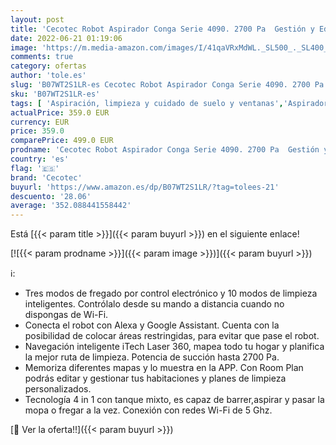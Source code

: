 ```yaml
---
layout: post
title: 'Cecotec Robot Aspirador Conga Serie 4090. 2700 Pa  Gestión y Edición de Habitaciones  App con hasta 5 Mapas  Aspira  Barre  Friega y Pasa la Mopa  Alexa y Google Home  Apto para Wi-Fi 5GHz'
date: 2022-06-21 01:19:06
image: 'https://m.media-amazon.com/images/I/41qaVRxMdWL._SL500_._SL400_.jpg'
comments: true
category: ofertas
author: 'tole.es'
slug: 'B07WT2S1LR-es Cecotec Robot Aspirador Conga Serie 4090. 2700 Pa Gestión...'
sku: 'B07WT2S1LR-es'
tags: [ 'Aspiración, limpieza y cuidado de suelo y ventanas','Aspiradoras','Hogar y cocina','Robots aspiradores','alexa','cecotec','google','home','🇪🇸', ]
actualPrice: 359.0 EUR
currency: EUR
price: 359.0
comparePrice: 499.0 EUR
prodname: 'Cecotec Robot Aspirador Conga Serie 4090. 2700 Pa  Gestión y Edición de Habitaciones  App con hasta 5 Mapas  Aspira  Barre  Friega y Pasa la Mopa  Alexa y Google Home  Apto para Wi-Fi 5GHz'
country: 'es'
flag: '🇪🇸'
brand: 'Cecotec'
buyurl: 'https://www.amazon.es/dp/B07WT2S1LR/?tag=tolees-21'
descuento: '28.06'
average: '352.088441558442'
---
```


Está [{{< param title >}}]({{< param buyurl >}}) en el siguiente enlace!

[![{{< param prodname >}}]({{< param image >}})]({{< param buyurl >}})

ℹ️:

- Tres modos de fregado por control electrónico y 10 modos de limpieza inteligentes. Contrólalo desde su mando a distancia cuando no dispongas de Wi-Fi.
- Conecta el robot con Alexa y Google Assistant. Cuenta con la posibilidad de colocar áreas restringidas, para evitar que pase el robot.
- Navegación inteligente iTech Laser 360, mapea todo tu hogar y planifica la mejor ruta de limpieza. Potencia de succión hasta 2700 Pa.
- Memoriza diferentes mapas y lo muestra en la APP. Con Room Plan podrás editar y gestionar tus habitaciones y planes de limpieza personalizados.
- Tecnología 4 in 1 con tanque mixto, es capaz de barrer,aspirar y pasar la mopa o fregar a la vez. Conexión con redes Wi-Fi de 5 Ghz.

[🛒 Ver la oferta!!]({{< param buyurl >}})
